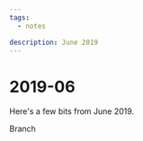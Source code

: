 ```yaml
---
tags:
  - notes

description: June 2019
---
```


# 2019-06

Here's a few bits from June 2019.

Branch
